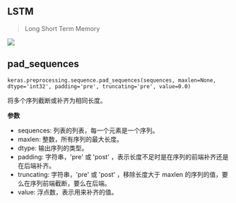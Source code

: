 ## LSTM 
> Long Short Term Memory

![](http://colah.github.io/posts/2015-08-Understanding-LSTMs/img/LSTM3-var-GRU.png)

## pad_sequences
```text
keras.preprocessing.sequence.pad_sequences(sequences, maxlen=None, dtype='int32', padding='pre', truncating='pre', value=0.0)
```
将多个序列截断或补齐为相同长度。


**参数**

- sequences: 列表的列表，每一个元素是一个序列。
- maxlen: 整数，所有序列的最大长度。
- dtype: 输出序列的类型。
- padding: 字符串，'pre' 或 'post' ，表示长度不足时是在序列的前端补齐还是在后端补齐。
- truncating: 字符串，'pre' 或 'post' ，移除长度大于 maxlen 的序列的值，要么在序列前端截断，要么在后端。
- value: 浮点数，表示用来补齐的值。